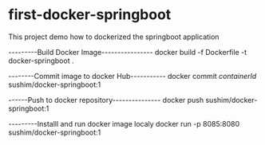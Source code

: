 # first-docker-springboot
This project demo how  to dockerized  the springboot application


---------Build Docker Image----------------
docker build -f Dockerfile -t docker-springboot .

--------Commit  image to docker Hub-----------
docker commit *containerId* sushim/docker-springboot:1

------Push to docker repository---------------
docker push sushim/docker-springboot:1


---------Installl and run docker image localy
docker run -p 8085:8080 sushim/docker-springboot:1
